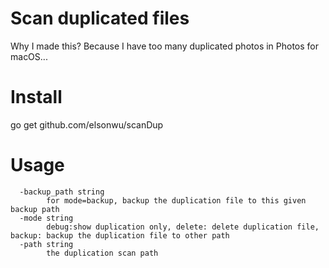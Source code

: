 # Scan duplicated files

Why I made this?
Because I have too many duplicated photos in Photos for macOS...

# Install
go get github.com/elsonwu/scanDup

# Usage

	  -backup_path string
	    	for mode=backup, backup the duplication file to this given backup path
	  -mode string
	    	debug:show duplication only, delete: delete duplication file, backup: backup the duplication file to other path
	  -path string
	    	the duplication scan path